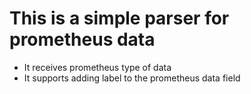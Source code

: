# This is a simple parser for prometheus data 
- It receives prometheus type of data
- It supports adding label to the prometheus data field